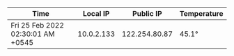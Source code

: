 | Time     | Local IP | Public IP | Temperature |
| ----------- | ----------- | ----------- | ----------- |
| Fri 25 Feb 2022 02:30:01 AM +0545      | 10.0.2.133     | 122.254.80.87  | 45.1° |
